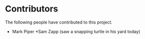 # Contributors

The following people have contributed to this project.

* Mark Piper
*Sam Zapp (saw a snapping turtle in his yard today)
